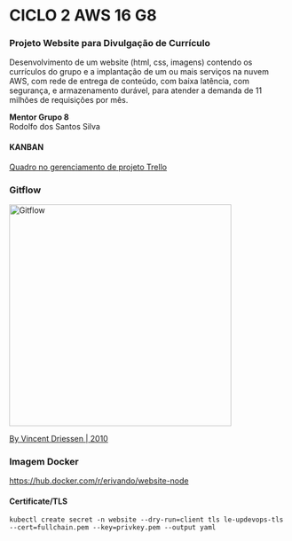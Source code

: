 # CICLO 2 AWS 16 G8

### Projeto Website para Divulgação de Currículo  
Desenvolvimento de um website (html, css, imagens) contendo os currículos do grupo e a implantação de um ou mais serviços na nuvem AWS, com rede de entrega de conteúdo, com baixa latência, com segurança, e armazenamento durável, para atender a demanda de 11 milhões de requisições por mês.  

**Mentor Grupo 8**  
Rodolfo dos Santos Silva

#### KANBAN
[Quadro no gerenciamento de projeto Trello](https://trello.com/b/aZODSjkj/kanban-da-cloud)

### Gitflow
<img width=400px src="https://nvie.com/img/git-model@2x.png" alt="Gitflow">

[By Vincent Driessen | 2010 ](https://nvie.com/posts/a-successful-git-branching-model/)

### Imagem Docker
https://hub.docker.com/r/erivando/website-node


#### Certificate/TLS
```console
kubectl create secret -n website --dry-run=client tls le-updevops-tls --cert=fullchain.pem --key=privkey.pem --output yaml
```

